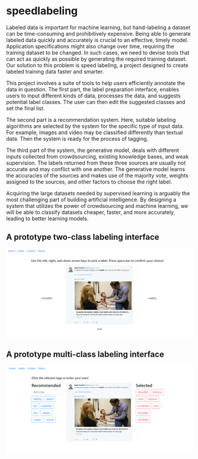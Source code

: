# speedlabeling

Labeled data is important for machine learning, but hand-labeling a dataset can be time-consuming and prohibitively expensive. Being able to generate labeled data quickly and accurately is crucial to an effective, timely model. Application specifications might also change over time, requiring the training dataset to be changed. In such cases, we need to devise tools that can act as quickly as possible by generating the required training dataset. Our solution to this problem is speed labeling, a project designed to create labeled training data faster and smarter.

This project involves a suite of tools to help users efficiently annotate the data in question. The first part, the label preparation interface, enables users to input different kinds of data, processes the data, and suggests potential label classes. The user can then edit the suggested classes and set the final list.

The second part is a recommendation system. Here, suitable labeling algorithms are selected by the system for the specific type of input data. For example, images and video may be classified differently than textual data. Then the system is ready for the process of tagging.

The third part of the system, the generative model, deals with different inputs collected from crowdsourcing, existing knowledge bases, and weak supervision. The labels returned from these three sources are usually not accurate and may conflict with one another. The generative model learns the accuracies of the sources and makes use of the majority vote, weights assigned to the sources, and other factors to choose the right label.

Acquiring the large datasets needed by supervised learning is arguably the most challenging part of building artificial intelligence. By designing a system that utilizes the power of crowdsourcing and machine learning, we will be able to classify datasets cheaper, faster, and more accurately, leading to better learning models.

## A prototype two-class labeling interface
![A prototype two-class labeling interface](images/two_class.png?raw=true "Two Class")

## A prototype multi-class labeling interface
![A prototype multi-class labeling interface](images/multi_class.png?raw=true "Multi Class")
